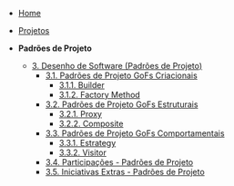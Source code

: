 <!-- docs/_sidebar.md -->

- [Home](/)
- [Projetos](/Projeto/Projeto.md)

- **Padrões de Projeto**
  - [3. Desenho de Software (Padrões de Projeto)](/PadroesDeProjeto/3.PadroesDeProjeto.md)
    - [3.1. Padrões de Projeto GoFs Criacionais](/PadroesDeProjeto/3.1.GoFsCriacionais.md)
      - [3.1.1. Builder](/PadroesDeProjeto/3.1.1.Builder.md)
      - [3.1.2. Factory Method](/PadroesDeProjeto/3.1.2.FactoryMethod.md)
    - [3.2. Padrões de Projeto GoFs Estruturais](/PadroesDeProjeto/3.2.GoFsEstruturais.md)
      - [3.2.1. Proxy](/PadroesDeProjeto/3.2.1.Proxy.md)
      - [3.2.2. Composite](/PadroesDeProjeto/3.2.2.Composite.md)
    - [3.3. Padrões de Projeto GoFs Comportamentais](/PadroesDeProjeto/3.3.GoFsComportamentais.md)
      - [3.3.1. Estrategy](/PadroesDeProjeto/3.3.1.Estrategy.md)
      - [3.3.2. Visitor](/PadroesDeProjeto/3.3.2.Visitor.md) 
    - [3.4. Participações - Padrões de Projeto](/PadroesDeProjeto/3.4.ParticipacoesPadroes.md)
    - [3.5. Iniciativas Extras - Padrões de Projeto](/PadroesDeProjeto/3.5.IniciativasExtras.md)
